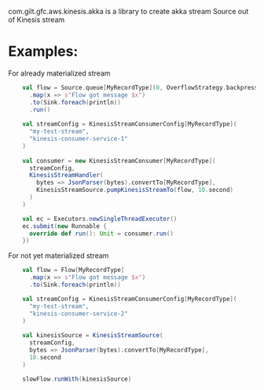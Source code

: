 com.gilt.gfc.aws.kinesis.akka is a library to create akka stream Source out of Kinesis stream

# Examples:

For already materialized stream

```scala
    val flow = Source.queue[MyRecordType](0, OverflowStrategy.backpressure)
      .map(x => s"Flow got message $x")
      .to(Sink.foreach(println))
      .run()
      
    val streamConfig = KinesisStreamConsumerConfig[MyRecordType](
      "my-test-stream",
      "kinesis-consumer-service-1"
    )
    
    val consumer = new KinesisStreamConsumer[MyRecordType](
      streamConfig,
      KinesisStreamHandler(
        bytes => JsonParser(bytes).convertTo[MyRecordType],
        KinesisStreamSource.pumpKinesisStreamTo(flow, 10.second)
      )
    )

    val ec = Executors.newSingleThreadExecutor()
    ec.submit(new Runnable {
      override def run(): Unit = consumer.run()
    })
```

For not yet materialized stream

```scala
    val flow = Flow[MyRecordType]
      .map(x => s"Flow got message $x")
      .to(Sink.foreach(println))

    val streamConfig = KinesisStreamConsumerConfig[MyRecordType](
      "my-test-stream",
      "kinesis-consumer-service-2"      
    )
    
    val kinesisSource = KinesisStreamSource(
      streamConfig,
      bytes => JsonParser(bytes).convertTo[MyRecordType],
      10.second
    )

    slowFlow.runWith(kinesisSource)

```

